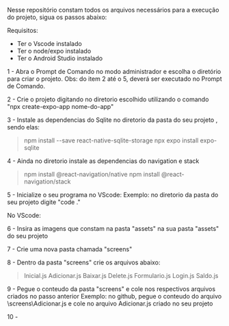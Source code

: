 Nesse repositório constam todos os arquivos necessários para a execução do projeto, sigua os passos abaixo:

Requisitos:
- Ter o Vscode instalado
- Ter o node/expo instalado 
- Ter o Android Studio instalado

1 - Abra o Prompt de Comando no modo administrador e escolha o diretório para criar o projeto. Obs: do item 2 até o 5, deverá ser executado no Prompt de Comando.

2 - Crie o projeto digitando no diretorio escolhido utilizando o comando "npx create-expo-app nome-do-app"

3 - Instale as dependencias do Sqlite no diretorio da pasta do seu projeto , sendo elas:
   > npm install --save react-native-sqlite-storage
   > npx expo install expo-sqlite

4 - Ainda no diretorio instale as dependencias do navigation e stack
   > npm install @react-navigation/native
   > npm install @react-navigation/stack

5 - Inicialize o seu programa no VScode:
    Exemplo: no diretorio da pasta do seu projeto digite "code ."

No VScode:

6 - Insira as imagens que constam na pasta "assets" na sua pasta "assets" do seu projeto

7 - Crie uma nova pasta chamada "screens"

8 - Dentro da pasta "screens" crie os arquivos abaixo:
   > Inicial.js
   > Adicionar.js
   > Baixar.js
   > Delete.js
   > Formulario.js
   > Login.js
   > Saldo.js

9 - Pegue o conteudo da pasta "screens" e cole nos respectivos arquivos criados no passo anterior 
    Exemplo: no github, pegue o conteudo do arquivo \screens\Adicionar.js e cole no arquivo Adicionar.js criado no seu projeto

10 - 
